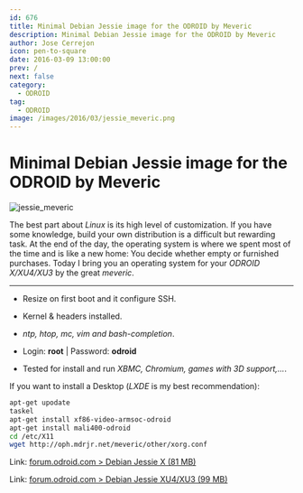```yaml
---
id: 676
title: Minimal Debian Jessie image for the ODROID by Meveric
description: Minimal Debian Jessie image for the ODROID by Meveric
author: Jose Cerrejon
icon: pen-to-square
date: 2016-03-09 13:00:00
prev: /
next: false
category:
  - ODROID
tag:
  - ODROID
image: /images/2016/03/jessie_meveric.png
---
```


# Minimal Debian Jessie image for the ODROID by Meveric

![jessie_meveric](/images/2016/03/jessie_meveric.png)

The best part about *Linux* is its high level of customization. If you have some knowledge, build your own distribution is a difficult but rewarding task. At the end of the day, the operating system is where we spent most of the time and is like a new home: You decide whether empty or furnished purchases. Today I bring you an operating system for your *ODROID X/XU4/XU3* by the great *meveric*.

- - -
* Resize on first boot and it configure SSH.

* Kernel & headers installed.

* *ntp, htop, mc, vim and bash-completion*.

* Login: **root** | Password: **odroid**

* Tested for install and run *XBMC, Chromium, games with 3D support,...*.

If you want to install a Desktop (*LXDE* is my best recommendation):

```bash
apt-get upodate
taskel
apt-get install xf86-video-armsoc-odroid
apt-get install mali400-odroid
cd /etc/X11
wget http://oph.mdrjr.net/meveric/other/xorg.conf
```

Link: [forum.odroid.com > Debian Jessie X (81 MB)](http://forum.odroid.com/viewtopic.php?f=23&t=19281)

Link: [forum.odroid.com > Debian Jessie XU4/XU3 (99 MB)](http://forum.odroid.com/viewtopic.php?f=96&t=17542)